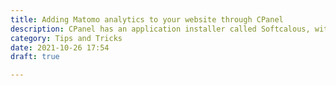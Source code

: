 ```yaml
---
title: Adding Matomo analytics to your website through CPanel
description: CPanel has an application installer called Softcalous, with it, you can install matomo analytics
category: Tips and Tricks
date: 2021-10-26 17:54
draft: true

---
```


